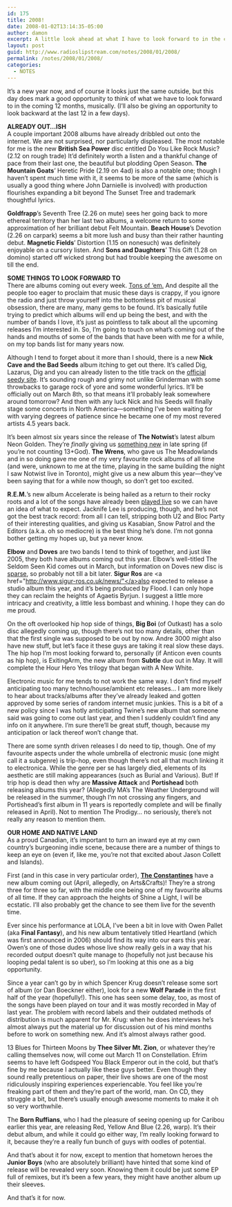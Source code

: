 ```yaml
---
id: 175
title: 2008!
date: 2008-01-02T13:14:35-05:00
author: damon
excerpt: A little look ahead at what I have to look forward to in the coming 12 months, musically
layout: post
guid: http://www.radioslipstream.com/notes/2008/01/2008/
permalink: /notes/2008/01/2008/
categories:
  - NOTES
---
```

It’s a new year now, and of course it looks just the same outside, but this day does mark a good opportunity to think of what we have to look forward to in the coming 12 months, musically. (I’ll also be giving an opportunity to look backward at the last 12 in a few days).

**ALREADY OUT…ISH**  
A couple important 2008 albums have already dribbled out onto the internet. We are not surprised, nor particularly displeased. The most notable for me is the new **British Sea Power** disc entitled Do You Like Rock Music? (2.12 on rough trade) It’d definitely worth a listen and a thankful change of pace from their last one, the beautiful but plodding Open Season. **The Mountain Goats**’ Heretic Pride (2.19 on 4ad) is also a notable one; though I haven’t spent much time with it, it seems to be more of the same (which is usually a good thing where John Darnielle is involved) with production flourishes expanding a bit beyond The Sunset Tree and trademark thoughtful lyrics.

**Goldfrapp**’s Seventh Tree (2.26 on mute) sees her going back to more ethereal territory than her last two albums, a welcome return to some approximation of her brilliant debut Felt Mountain. **Beach House**’s Devotion (2.26 on carpark) seems a bit more lush and busy than their rather haunting debut. **Magnetic Fields**’ Distortion (1.15 on nonesuch) was definitely enjoyable on a cursory listen. And **Sons and Daughters**’ This Gift (1.28 on domino) started off wicked strong but had trouble keeping the awesome on till the end. 

**SOME THINGS TO LOOK FORWARD TO**  
There are albums coming out every week. [Tons of ‘em.](http://stereogum.com/archives/stereogums-2008-album-forecast_007552.html) And despite all the people too eager to proclaim that music these days is crappy, if you ignore the radio and just throw yourself into the bottomless pit of musical obsession, there are many, many gems to be found. It’s basically futile trying to predict which albums will end up being the best, and with the number of bands I love, it’s just as pointless to talk about all the upcoming releases I’m interested in. So, I’m going to touch on what’s coming out of the hands and mouths of some of the bands that have been with me for a while, on my top bands list for many years now.

Although I tend to forget about it more than I should, there is a new **Nick Cave and the Bad Seeds** album itching to get out there. It’s called Dig, Lazarus, Dig and you can already listen to the title track on the [official seedy site](http://nickcaveandthebadseeds.com/). It’s sounding rough and grimy not unlike Grinderman with some throwbacks to garage rock of yore and some wonderful lyrics. It’ll be officially out on March 8th, so that means it’ll probably leak somewhere around tomorrow? And then with any luck Nick and his Seeds will finally stage some concerts in North America—something I’ve been waiting for with varying degrees of patience since he became one of my most revered artists 4.5 years back.

It’s been almost six years since the release of **The Notwist**’s latest album Neon Golden. They’re _finally_ giving us  [something new](http://www.notwist-ultras.com/?p=23) in late spring (if you’re not counting 13+God). **The Wrens**, who gave us The Meadowlands and in so doing gave me one of my very favourite rock albums of all time (and were, unknown to me at the time, playing in the same building the night I saw Notwist live in Toronto), might give us a new album this year—they’ve been saying that for a while now though, so don’t get too excited.

**R.E.M.**’s new album Accelerate is being hailed as a return to their rocky roots and a lot of the songs have already been [played live](http://youtube.com/watch?v=y1qVwqBOeWA) so we can have an idea of what to expect. Jacknife Lee is producing, though, and he’s not got the best track record: from all I can tell, stripping both U2 and Bloc Party of their interesting qualities, and giving us Kasabian, Snow Patrol and the Editors (a.k.a. oh so mediocre) is the best thing he’s done. I’m not gonna bother getting my hopes up, but ya never know.

**Elbow** and **Doves** are two bands I tend to think of together, and just like 2005, they both have albums coming out this year. Elbow’s well-titled The Seldom Seen Kid comes out in March, but information on Doves new disc is [sparse](http://en.wikipedia.org/wiki/Doves_Studio_Album_IV), so probably not till a bit later. **Sigur Ros** are <a href="http://www.sigur-ros.co.uk/news/"</a>also expected</a> to release a studio album this year, and it’s being produced by Flood. I can only hope they can reclaim the heights of Agaetis Byrjun. I suggest a little more intricacy and creativity, a little less bombast and whining. I hope they can do me proud.

On the oft overlooked hip hop side of things, **Big Boi** (of Outkast) has a solo disc allegedly coming up, though there’s not too many details, other than that the first single was supposed to be out by now. Andre 3000 might also have new stuff, but let’s face it these guys are taking it real slow these days. The hip hop I’m most looking forward to, personally (if Anticon even counts as hip hop), is ExitingArm, the new album from **Subtle** due out in May. It will complete the Hour Hero Yes trilogy that began with A New White.

Electronic music for me tends to not work the same way. I don’t find myself anticipating too many techno/house/ambient etc releases… I am more likely to hear about tracks/albums after they’ve already leaked and gotten approved by some series of random internet music junkies. This is a bit of a new policy since I was hotly anticipating Twine’s new album that someone said was going to come out last year, and then I suddenly couldn’t find any info on it anywhere. I’m sure there’ll be great stuff, though, because my anticipation or lack thereof won’t change that. 

There are some synth driven releases I do need to tip, though. One of my favourite aspects under the whole umbrella of electronic music (one might call it a subgenre) is trip-hop, even though there’s not all that much linking it to electronica. While the genre per se has largely died, elements of its aesthetic are still making appearances (such as Burial and Various). But! If trip hop is dead then why are **Massive Attack** and **Portishead** both releasing albums this year? (Allegedly MA’s The Weather Underground will be released in the summer, though I’m not crossing any fingers, and Portishead’s first album in 11 years is reportedly complete and will be finally released in April). Not to mention The Prodigy… no seriously, there’s not really any reason to mention them.

**OUR HOME AND NATIVE LAND**  
As a proud Canadian, it’s important to turn an inward eye at my own country’s burgeoning indie scene, because there are a number of things to keep an eye on (even if, like me, you’re not that excited about Jason Collett and Islands).

First (and in this case in very particular order), [**The Constantines**](http://www.arts-crafts.ca/constantines/) have a new album coming out (April, allegedly, on Arts&Crafts)! They’re a strong three for three so far, with the middle one being one of my favourite albums of all time. If they can approach the heights of Shine a Light, I will be ecstatic. I’ll also probably get the chance to see them live for the seventh time.

Ever since his performance at LOLA, I’ve been a bit in love with Owen Pallet (aka **Final Fantasy**), and his new album tentatively titled Heartland (which was first announced in 2006) should find its way into our ears this year. Owen’s one of those dudes whose live show really gels in a way that his recorded output doesn’t quite manage to (hopefully not just because his looping pedal talent is so uber), so I’m looking at this one as a big opportunity.

Since a year can’t go by in which Spencer Krug doesn’t release some sort of album (or Dan Boeckner either), look for a new **Wolf Parade** in the first half of the year (hopefully!). This one has seen some delay, too, as most of the songs have been played on tour and it was mostly recorded in May of last year. The problem with record labels and their outdated methods of distribution is much apparent for Mr. Krug: when he does interviews he’s almost always put the material up for discussion out of his mind months before to work on something new. And it’s almost always rather good.

13 Blues for Thirteen Moons by **Thee Silver Mt. Zion**, or whatever they’re calling themselves now, will come out March 11 on Constellation. Efrim seems to have left Godspeed You Black Emperor out in the cold, but that’s fine by me because I actually like these guys better. Even though they sound really pretentious on paper, their live shows are one of the most ridiculously inspiring experiences experiencable. You feel like you’re freaking part of them and they’re part of the world, man. On CD, they struggle a bit, but there’s usually enough awesome moments to make it oh so very worthwhile.

The **Born Ruffians**, who I had the pleasure of seeing opening up for Caribou earlier this year, are releasing Red, Yellow And Blue (2.26, warp). It’s their debut album, and while it could go either way, I’m really looking forward to it, because they’re a really fun bunch of guys with oodles of potential.

And that’s about it for now, except to mention that hometown heroes the **Junior Boys** (who are absolutely brilliant) have hinted that some kind of release will be revealed very soon. Knowing them it could be just some EP full of remixes, but it’s been a few years, they might have another album up their sleeves.

And that’s it for now.